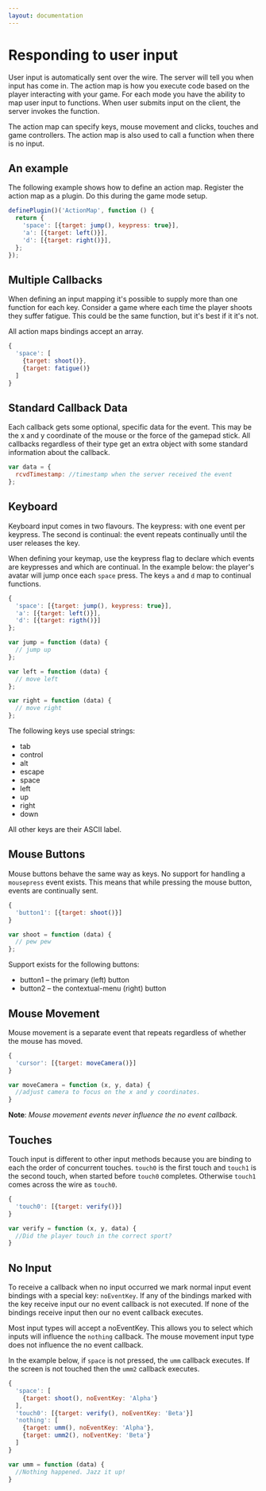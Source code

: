 ```yaml
---
layout: documentation
---
```

# Responding to user input
User input is automatically sent over the wire. The server will tell you when input has come in. The action map is how you execute code based on the player interacting with your game. For each mode you have the ability to map user input to functions. When user submits input on the client, the server invokes the function.

The action map can specify keys, mouse movement and clicks, touches and game controllers. The action map is also used to call a function when there is no input.

## An example
The following example shows how to define an action map. Register the action map as a plugin. Do this during the game mode setup.

~~~javascript
definePlugin()('ActionMap', function () {
  return {
    'space': [{target: jump(), keypress: true}],
    'a': [{target: left()}],
    'd': [{target: right()}],
  };
});
~~~

## Multiple Callbacks
When defining an input mapping it's possible to supply more than one function for each key. Consider a game where each time the player shoots they suffer fatigue. This could be the same function, but it's best if it it's not.

All action maps bindings accept an array.

~~~javascript
{
  'space': [
    {target: shoot()},
    {target: fatigue()}
  ]
}
~~~

## Standard Callback Data
Each callback gets some optional, specific data for the event. This may be the x and y coordinate of the mouse or the force of the gamepad stick. All callbacks regardless of their type get an extra object with some standard information about the callback.

~~~javascript
var data = {
  rcvdTimestamp: //timestamp when the server received the event
};
~~~

## Keyboard
Keyboard input comes in two flavours. The keypress: with one event per keypress. The second is continual: the event repeats continually until the user releases the key.

When defining your keymap, use the keypress flag to declare which events are keypresses and which are continual. In the example below: the player's avatar will jump once each `space` press. The keys `a` and `d` map to continual functions.

~~~javascript
{
  'space': [{target: jump(), keypress: true}],
  'a': [{target: left()}],
  'd': [{target: rigth()}]
};

var jump = function (data) {
  // jump up
};

var left = function (data) {
  // move left
};

var right = function (data) {
  // move right
};
~~~

The following keys use special strings:
  - tab
  - control
  - alt
  - escape
  - space
  - left
  - up
  - right
  - down

All other keys are their ASCII label.

## Mouse Buttons
Mouse buttons behave the same way as keys. No support for handling a `mousepress` event exists. This means that while pressing the mouse button, events are continually sent.

~~~javascript
{
  'button1': [{target: shoot()}]
}

var shoot = function (data) {
  // pew pew
};
~~~

Support exists for the following buttons:
  - button1 – the primary (left) button
  - button2 – the contextual-menu (right) button

## Mouse Movement
Mouse movement is a separate event that repeats regardless of whether the mouse has moved.

~~~javascript
{
  'cursor': [{target: moveCamera()}]
}

var moveCamera = function (x, y, data) {
  //adjust camera to focus on the x and y coordinates.
}
~~~

**Note**: *Mouse movement events never influence the no event callback.*

## Touches
Touch input is different to other input methods because you are binding to each the order of concurrent touches. `touch0` is the first touch and `touch1` is the second touch, when started before `touch0` completes. Otherwise `touch1` comes across the wire as `touch0`.

~~~javascript
{
  'touch0': [{target: verify()}]
}

var verify = function (x, y, data) {
  //Did the player touch in the correct sport?
}
~~~

## No Input
To receive a callback when no input occurred we mark normal input event bindings with a special key: `noEventKey`. If any of the bindings marked with the key receive input our no event callback is not executed. If none of the bindings receive input then our no event callback executes.

Most input types will accept a noEventKey. This allows you to select which inputs will influence the `nothing` callback. The mouse movement input type does not influence the no event callback.

In the example below, if `space` is not pressed, the `umm` callback executes. If the screen is not touched then the `umm2` callback executes.

~~~javascript
{
  'space': [
    {target: shoot(), noEventKey: 'Alpha'}
  ],
  'touch0': [{target: verify(), noEventKey: 'Beta'}]
  'nothing': [
    {target: umm(), noEventKey: 'Alpha'},
    {target: umm2(), noEventKey: 'Beta'}
  ]
}

var umm = function (data) {
  //Nothing happened. Jazz it up!
}
~~~